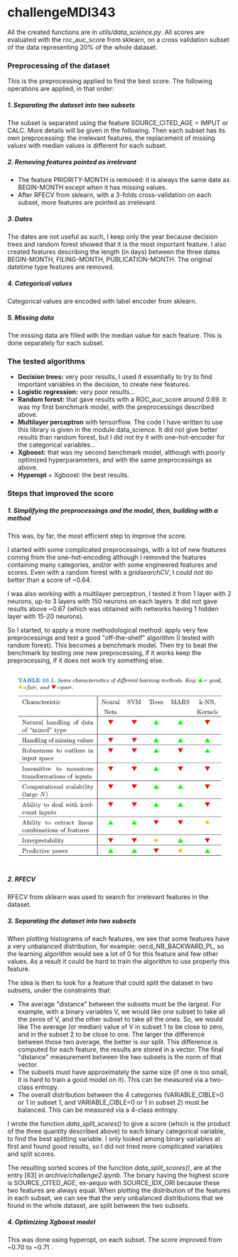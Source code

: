 # challengeMDI343
All the created functions are in *utils/data_science.py*. All scores are evaluated with the roc_auc_score from sklearn, on a cross validation subset of the data representing 20% of the whole dataset.

### Preprocessing of the dataset
This is the preprocessing applied to find the best score. The following operations are applied, in that order:

##### 1. Separating the dataset into two subsets

The subset is separated using the feature SOURCE_CITED_AGE = IMPUT or CALC. More details will be given in the following.
Then each subset has its own preprocessing: the irrelevant features, the replacement of missing values with median values is different for each subset.


##### 2. Removing features pointed as irrelevant
- The feature PRIORITY-MONTH is removed: it is always the same date as BEGIN-MONTH except when it has missing values.
- After RFECV from sklearn, with a 3-folds cross-validation on each subset, more features are pointed as irrelevant.

##### 3. Dates
The dates are not useful as such, I keep only the year because decision trees and random forest showed that it is the most important feature.
I also created features describing the length (in days) between the three dates BEGIN-MONTH, FILING-MONTH, PUBLICATION-MONTH.
The original datetime type features are removed.

##### 4. Categorical values
Categorical values are encoded with label encoder from sklearn.

##### 5. Missing data
The missing data are filled with the median value for each feature. This is done separately for each subset.


### The tested algorithms

- **Decision trees:** very poor results, I used it essentially to try to find important variables in the decision, to create new features.
- **Logistic regression:** very poor results...
- **Random forest:** that gave results with a ROC_auc_score around 0.69. It was my first benchmark model, with the preprocessings described above.
- **Multilayer perceptron** with tensorflow. The code I have written to use this library is given in the module data_science. It did not give better results than random forest,
but I did not try it with one-hot-encoder for the categorical variables...
- **Xgboost:** that was my second benchmark model, although with poorly optimized hyperparameters, and with the same preprocessings as above.
- **Hyperopt** + Xgboost: the best results.


### Steps that improved the score

##### 1. Simplifying the preprocessings and the model, then, building with a method

This was, by far, the most efficient step to improve the score.

I started with some complicated preprocessings, with a lot of new features coming from the one-hot-encoding although I removed the features
containing many categories, and/or with some engineered features and scores. Even with a random forest with a *gridsearchCV*, I could not do better than
a score of ~0.64.

I was also working with a multilayer perceptron, I tested it from 1 layer with 2 neurons, up-to 3 layers with 150 neurons on each layers. It did not gave results above
~0.67 (which was obtained with networks having 1 hidden layer with 15-20 neurons).

So I started, to apply a more methodological method: apply very few preprocessings and test a good "off-the-shelf" algorithm (I tested with random forest).
This becomes a benchmark model. Then try to beat the benchmark by testing one new preprocessing, if it works keep the preprocessing, if it does not
work try something else.

![alt tag](https://raw.githubusercontent.com/maxkub/challengeMDI343/master/utils/off_the_shelf.png)


##### 2. RFECV

RFECV from sklearn was used to search for irrelevant features in the dataset.

##### 3. Separating the dataset into two subsets

When plotting histograms of each features, we see that some features have a very unbalanced distribution, for example: oecd_NB_BACKWARD_PL,
so the learning algorithm would see a lot of 0 for this feature and few other values. As a result it could be hard to train the algorithm to
use properly this feature.

The idea is then to look for a feature that could split the dataset in two subsets, under the constraints that:
- The average "distance" between the subsets must be the largest. For example, with a binary variables V, we would like one subset to take all the zeros of V,
and the other subset to take all the ones. So, we would like The average (or median) value of V in subset 1 to be close to zero, and in the subset 2 to be close
to one. The larger the difference between those two average, the better is our split. This difference is computed for each feature, the results are stored in a vector.
The final "distance" measurement between the two subsets is the norm of that vector.
- The subsets must have approximately the same size (if one is too small, it is hard to train a good model on it). This can be measured via a two-class
entropy.
- The overall distribution between the 4 categories (VARIABLE_CIBLE=0 or 1 in subset 1, and  VARIABLE_CIBLE=0 or 1 in subset 2) must be balanced.
This can be measured via a 4-class entropy.

I wrote the function *data_split_scores()* to give a score (which is the product of the three quantity described above) to each binary categorical variable,
to find the best splitting variable. I only looked among binary variables at first and found good results, so I did not tried more complicated variables and split
scores.

The resulting sorted scores of the function *data_split_scores()*, are at the entry [63] in *archive/challenge2.ipynb*.
The binary having the highest score is SOURCE_CITED_AGE, ex-aequo with SOURCE_IDX_ORI because these two features are always equal.
When plotting the distribution of the features in each subset, we can see that the very unbalanced
distributions that we found in the whole dataset, are split between the two subsets.

##### 4. Optimizing Xgboost model

This was done using hyperopt, on each subset. The score improved from ~0.70 to ~0.71 .
